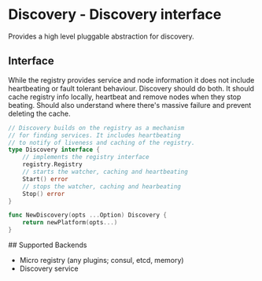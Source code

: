 # Discovery - Discovery interface

Provides a high level pluggable abstraction for discovery.

## Interface

While the registry provides service and node information it does not include 
heartbeating or fault tolerant behaviour. Discovery should do both. It should 
cache registry info locally, heartbeat and remove nodes when they stop beating. 
Should also understand where there's massive failure and prevent deleting the 
cache.

```go
// Discovery builds on the registry as a mechanism
// for finding services. It includes heartbeating
// to notify of liveness and caching of the registry.
type Discovery interface {
	// implements the registry interface
	registry.Registry
	// starts the watcher, caching and heartbeating
	Start() error
	// stops the watcher, caching and hearbeating
	Stop() error
}

func NewDiscovery(opts ...Option) Discovery {
	return newPlatform(opts...)
}
```

## Supported Backends

- Micro registry (any plugins; consul, etcd, memory)
- Discovery service
